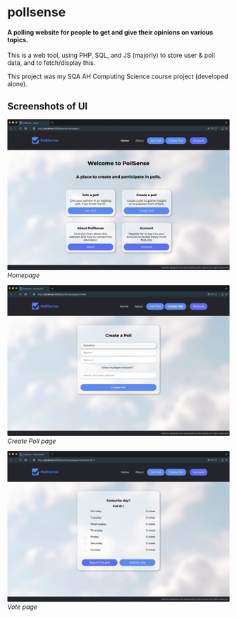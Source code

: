 # pollsense

#### A polling website for people to get and give their opinions on various topics.

This is a web tool, using PHP, SQL, and JS (majorly) to store user & poll data, and to fetch/display this.

This project was my SQA AH Computing Science course project (developed alone).

## Screenshots of UI

![](./sample-pages/index.png)  
*Homepage*


![](./sample-pages/create.png)  
*Create Poll page*


![](./sample-pages/vote.png)  
*Vote page*



